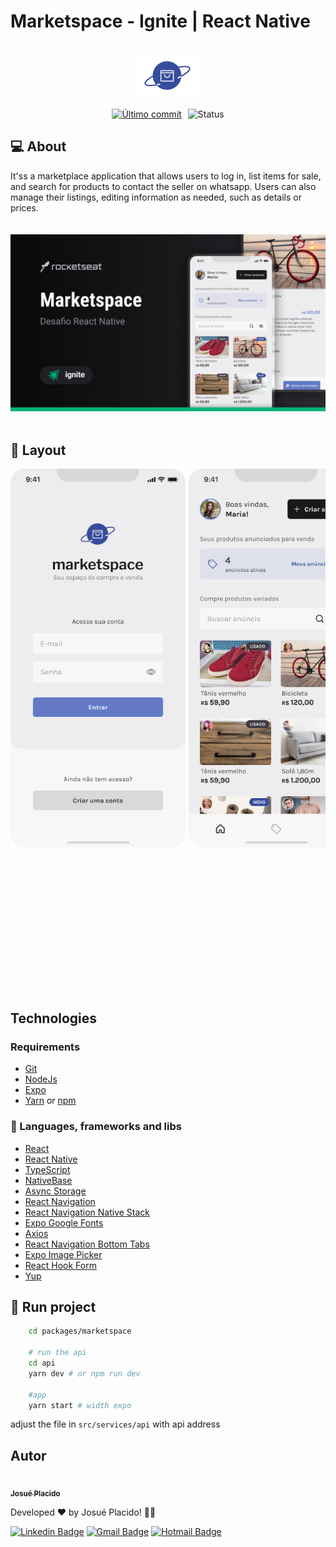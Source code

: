 # Marketspace - Ignite | React Native

<span style="display: flex;">
 <img style="margin: 20px auto;" src="./.github/logo.png"/>
</span>

<span style="display: flex; justify-content: center; align-items: center; gap: 10px">
	<a href="https://github.com/JosuePlacido/nlw-03/commits/master">
		<img alt="Último commit" src="https://img.shields.io/static/v1?label=last update&	message=17/07/2024&color=green&style=flat"/>
	</a>
	<a>
		<img alt="Status" src="https://img.shields.io/static/v1?label=status&message=Finished&color=green&style=flat"/>
	</a>
</span>

## :computer: About <a id = "sobre"></a>

It'ss a marketplace application that allows users to log in, list items for sale, and search for products to contact the seller on whatsapp.
Users can also manage their listings, editing information as needed, such as details or prices.

<span style="display: flex;">
 <img style="margin: 20px auto;" src="./.github/brand.png"/>
</span>

## 🎨 Layout <a id = "sobre"></a>

<span style="display: flex;align-items: flex-start; overflow-x: auto; gap: 5px;">
 <img width="280" src="./.github/screen.png"/>
 <img width="280" src="./.github/screen1.png"/>
 <img width="280" src="./.github/screen2.png"/>
 <img width="280" src="./.github/screen3.png"/>
 <img width="280" src="./.github/screen4.png"/>
</span>

## Technologies <a id="tecs"></a>

### Requirements

- [Git](https://git-scm.com)
- [NodeJs](https://nodejs.org/en/)
- [Expo](https://expo.dev/)
- [Yarn](https://yarnpkg.com/) or [npm](https://www.npmjs.com/)

### :wrench: Languages, frameworks and libs

- [React](https://reactjs.org/)
- [React Native](https://reactnative.dev/)
- [TypeScript](https://www.typescriptlang.org/)
- [NativeBase](https://nativebase.io/)
- [Async Storage](https://reactnative.dev/docs/asyncstorage)
- [React Navigation](https://reactnavigation.org/)
- [React Navigation Native Stack](https://reactnavigation.org/docs/native-stack-navigator/)
- [Expo Google Fonts](https://github.com/expo/google-fonts)
- [Axios](https://axios-http.com/ptbr/docs/intro)
- [React Navigation Bottom Tabs](https://reactnavigation.org/docs/bottom-tab-navigator/)
- [Expo Image Picker](https://docs.expo.dev/versions/latest/sdk/imagepicker/)
- [React Hook Form](https://www.react-hook-form.com/)
- [Yup](https://github.com/jquense/yup)

## 🚀 Run project

```bash
	cd packages/marketspace

	# run the api
	cd api
	yarn dev # or npm run dev

	#app
	yarn start # width expo
```

adjust the file in `src/services/api` with api address

## Autor

<a alt="Linkedin" href="https://linkedin/in/josueplacido">
 <img style="border-radius: 50%;" src="https://github.com/josueplacido.png" width="100px;" alt=""/>
 <br />
 <sub><b>Josué Placido</b></sub></a>

Developed ❤️ by Josué Placido! 👋🏽

[![Linkedin Badge](https://img.shields.io/badge/-Josue%20Placido-blue?style=flat-square&logo=Linkedin&logoColor=white&link=https://www.linkedin.com/in/josueplacido/)](https://www.linkedin.com/in/josueplacido/)
[![Gmail Badge](https://img.shields.io/badge/-juplacido.jnr@gmail.com-c14438?style=flat-square&logo=Gmail&logoColor=white&link=mailto:juplacido.jnr@gmail.com)](mailto:juplacido.jnr@gmail.com)
[![Hotmail Badge](https://img.shields.io/badge/-ozzyplacidojunior@hotmail.com-blue?style=flat-square&logo=microsoft&link=mailto:ozzyplacidojunior@hotmail.com)](mailto:ozzyplacidojunior@hotmail.com)
